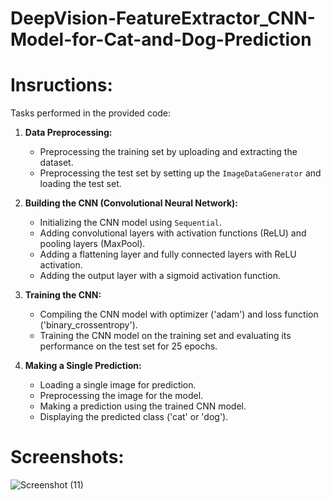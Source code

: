 # DeepVision-FeatureExtractor_CNN-Model-for-Cat-and-Dog-Prediction
# Insructions:
Tasks performed in the provided code:

1. **Data Preprocessing:**
   - Preprocessing the training set by uploading and extracting the dataset.
   - Preprocessing the test set by setting up the `ImageDataGenerator` and loading the test set.

2. **Building the CNN (Convolutional Neural Network):**
   - Initializing the CNN model using `Sequential`.
   - Adding convolutional layers with activation functions (ReLU) and pooling layers (MaxPool).
   - Adding a flattening layer and fully connected layers with ReLU activation.
   - Adding the output layer with a sigmoid activation function.

3. **Training the CNN:**
   - Compiling the CNN model with optimizer ('adam') and loss function ('binary_crossentropy').
   - Training the CNN model on the training set and evaluating its performance on the test set for 25 epochs.

4. **Making a Single Prediction:**
   - Loading a single image for prediction.
   - Preprocessing the image for the model.
   - Making a prediction using the trained CNN model.
   - Displaying the predicted class ('cat' or 'dog').

# Screenshots:
![Screenshot (11)](https://github.com/ArsalMirza007/DeepVision-FeatureExtractor_CNN-Model/assets/121928372/92037271-97e4-4d34-96b1-79ed1d40af73)
